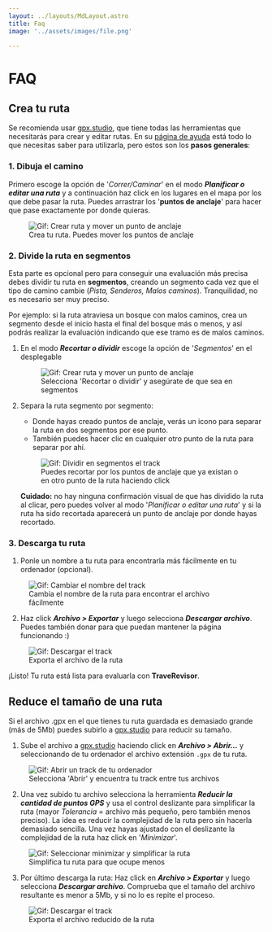 ```yaml
---
layout: ../layouts/MdLayout.astro
title: Faq
image: '../assets/images/file.png'

---
```

# FAQ


## Crea tu ruta

Se recomienda usar [gpx.studio](https://gpx.studio/es/app#5.93/41.578/-2.89), que tiene todas las herramientas que necesitarás para crear y editar rutas. 
En su [página de ayuda](https://gpx.studio/es/help) está todo lo que necesitas saber para utilizarla, pero estos son los **pasos generales**:
### 1. Dibuja el camino  
Primero escoge la opción de '*Correr/Caminar*' en el modo ***Planificar o editar una ruta*** y a continuación haz click en los lugares en el mapa por los que debe pasar la ruta. Puedes arrastrar los '**puntos de anclaje**' para hacer que pase exactamente por donde quieras.  
<figure>
   <img class="mx-auto" src="src/assets/gifs/crear_ruta.gif" alt="Gif: Crear ruta y mover un punto de anclaje">
   <figcaption>Crea tu ruta. Puedes mover los puntos de anclaje</figcaption>
</figure>

### 2. Divide la ruta en segmentos 
Esta parte es opcional pero para conseguir una evaluación más precisa debes dividir tu ruta en **segmentos**, creando un segmento cada vez que el tipo de camino cambie (*Pista, Senderos, Malos caminos*). Tranquilidad, no es necesario ser muy preciso. 

Por ejemplo: si la ruta atraviesa un bosque con malos caminos, crea un segmento desde el inicio hasta el final del bosque más o menos, y así podrás realizar la evaluación indicando que ese tramo es de malos caminos.

1. En el modo ***Recortar o dividir*** escoge la opción de '*Segmentos*' en el desplegable
   <figure>
      <img class="mx-auto" src="src/assets/gifs/seleccionar_recortar.gif" alt="Gif: Crear ruta y mover un punto de anclaje">
      <figcaption>Selecciona 'Recortar o dividir' y asegúrate de que sea en segmentos</figcaption>
   </figure> 
2. Separa la ruta segmento por segmento:  
   - Donde hayas creado puntos de anclaje, verás un icono para separar la ruta en dos segmentos por ese punto.  
   - También puedes hacer clic en cualquier otro punto de la ruta para separar por ahí.
   <figure>
      <img class="mx-auto" src="src/assets/gifs/crear_segmento.gif" alt="Gif: Dividir en segmentos el track">
      <figcaption>Puedes recortar por los puntos de anclaje que ya existan o en otro punto de la ruta haciendo click</figcaption>
   </figure>   

   **Cuidado:** no hay ninguna confirmación visual de que has dividido la ruta al clicar, pero puedes volver al modo '*Planificar o editar una ruta*' y si la ruta ha sido recortada aparecerá un punto de anclaje por donde hayas recortado.

### 3. Descarga tu ruta  
1. Ponle un nombre a tu ruta para encontrarla más fácilmente en tu ordenador (opcional).
<figure>
      <img class="mx-auto" src="src/assets/gifs/cambiar_nombre_track.gif" alt="Gif: Cambiar el nombre del track">
      <figcaption>Cambia el nombre de la ruta para encontrar el archivo fácilmente</figcaption>
</figure>

2. Haz click ***Archivo > Exportar*** y luego selecciona ***Descargar archivo***. Puedes también donar para que puedan mantener la página funcionando :)

<figure>
      <img class="mx-auto" src="src/assets/gifs/descargar_ruta.gif" alt="Gif: Descargar el track">
      <figcaption>Exporta el archivo de la ruta</figcaption>
</figure>

¡Listo! Tu ruta está lista para evaluarla con **TraveRevisor**.  


## Reduce el tamaño de una ruta
Si el archivo .gpx en el que tienes tu ruta guardada es demasiado grande (más de 5Mb) puedes subirlo a [gpx.studio](https://gpx.studio/es/app#5.93/41.578/-2.89) para reducir su tamaño.

1. Sube el archivo a [gpx.studio](https://gpx.studio/es/app#5.93/41.578/-2.89) haciendo click en ***Archivo > Abrir...*** y seleccionando de tu ordenador el archivo extensión `.gpx` de tu ruta. 
<figure>
      <img class="mx-auto" src="src/assets/gifs/abrir_gpx.gif" alt="Gif: Abrir un track de tu ordenador">
      <figcaption>Selecciona 'Abrir' y encuentra tu track entre tus archivos</figcaption>
</figure>

2. Una vez subido tu archivo selecciona la herramienta ***Reducir la cantidad de puntos GPS*** y usa el control deslizante para simplificar la ruta (mayor *Tolerancia* = archivo más pequeño, pero también menos preciso). La idea es reducir la complejidad de la ruta pero sin hacerla demasiado sencilla.
Una vez hayas ajustado con el deslizante la complejidad de la ruta haz click en '*Minimizar*'.
<figure>
      <img class="mx-auto" src="src/assets/gifs/minimizar_gpx.gif" alt="Gif: Seleccionar minimizar y simplificar la ruta">
      <figcaption>Simplifica tu ruta para que ocupe menos</figcaption>
</figure>

3. Por último descarga la ruta: Haz click en ***Archivo > Exportar*** y luego selecciona ***Descargar archivo***. Comprueba que el tamaño del archivo resultante es menor a 5Mb, y si no lo es repite el proceso.
<figure>
      <img class="mx-auto" src="src/assets/gifs/descargar_ruta.gif" alt="Gif: Descargar el track">
      <figcaption>Exporta el archivo reducido de la ruta</figcaption>
</figure>